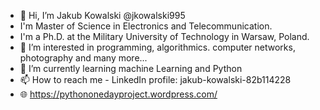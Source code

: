 - 👋 Hi, I’m Jakub Kowalski @jkowalski995
- I'm Master of Science in Electronics and Telecommunication.
- I'm a Ph.D. at the Military University of Technology in Warsaw, Poland.
- 👀 I’m interested in programming, algorithmics. computer networks, photography and many more...
- 🌱 I’m currently learning machine Learning and Python
- 📫 How to reach me - LinkedIn profile: jakub-kowalski-82b114228
- 🌐 https://pythononedayproject.wordpress.com/

<!---
jkowalski995/jkowalski995 is a ✨ special ✨ repository because its `README.md` (this file) appears on your GitHub profile.
You can click the Preview link to take a look at your changes.
--->
